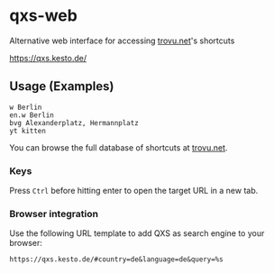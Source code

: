 # qxs-web

Alternative web interface for accessing [trovu.net](https://trovu.net/)'s shortcuts

https://qxs.kesto.de/

## Usage (Examples)

    w Berlin
    en.w Berlin
    bvg Alexanderplatz, Hermannplatz
    yt kitten

You can browse the full database of shortcuts at [trovu.net](https://trovu.net/).

### Keys

Press `Ctrl` before hitting enter to open the target URL in a new tab.

### Browser integration

Use the following URL template to add QXS as search engine to your browser:

    https://qxs.kesto.de/#country=de&language=de&query=%s

